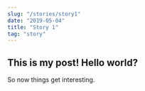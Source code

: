 ```yaml
---
slug: "/stories/story1"
date: "2019-05-04"
title: "Story 1"
tag: "story"
---
```

## This is my post! Hello world?
So now things get interesting.